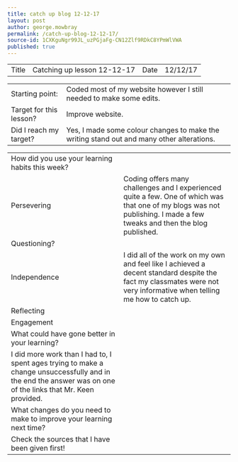 ```yaml
---
title: catch up blog 12-12-17
layout: post
author: george.mowbray
permalink: /catch-up-blog-12-12-17/
source-id: 1CXKguNgr99JL_uzPGjaFg-CN12Zlf9RDkC8YPmWlVWA
published: true
---
```

<table>
  <tr>
    <td>Title</td>
    <td>Catching up lesson 12-12-17</td>
    <td>Date</td>
    <td>12/12/17</td>
  </tr>
</table>


<table>
  <tr>
    <td>Starting point:</td>
    <td>Coded most of my website however I still needed to make some edits.</td>
  </tr>
  <tr>
    <td>Target for this lesson?</td>
    <td>Improve website.</td>
  </tr>
  <tr>
    <td>Did I reach my target? </td>
    <td>Yes, I made some colour changes to make the writing stand out and many other alterations.</td>
  </tr>
</table>


<table>
  <tr>
    <td>How did you use your learning habits this week?</td>
    <td></td>
  </tr>
  <tr>
    <td>Persevering</td>
    <td>Coding offers many challenges and I experienced quite a few. One of which was that one of my blogs was not publishing. I made a few tweaks and then the blog published.</td>
  </tr>
  <tr>
    <td>Questioning?</td>
    <td></td>
  </tr>
  <tr>
    <td>Independence</td>
    <td>I did all of the work on my own and feel like I achieved a decent standard despite the fact my classmates were not very informative when telling me how to catch up.</td>
  </tr>
  <tr>
    <td>Reflecting</td>
    <td></td>
  </tr>
  <tr>
    <td>Engagement</td>
    <td></td>
  </tr>
  <tr>
    <td>What could have gone better in your learning?</td>
    <td></td>
  </tr>
  <tr>
    <td>I did more work than I had to, I spent ages trying to make a change unsuccessfully and in the end the answer was on one of the links that Mr. Keen provided.</td>
    <td></td>
  </tr>
  <tr>
    <td>What changes do you need to make to improve your learning next time?</td>
    <td></td>
  </tr>
  <tr>
    <td>Check the sources that I have been given first!</td>
    <td></td>
  </tr>
</table>


